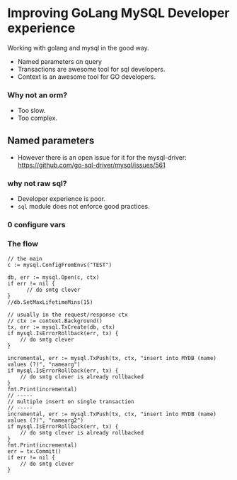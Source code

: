 # Improving GoLang MySQL Developer experience

Working with golang and mysql in the good way.

- Named parameters on query 
- Transactions are awesome tool for sql developers.
- Context is an awesome tool for GO developers.

### Why not an orm?

- Too slow.
- Too complex.

## Named parameters 

- However there is an open issue for it for the mysql-driver: https://github.com/go-sql-driver/mysql/issues/561

### why not raw sql?

- Developer experience is poor.
- `sql` module does not enforce good practices.

### 0 configure vars 
    

    
### The flow

    // the main
    c := mysql.ConfigFromEnvs("TEST") 
    
    db, err := mysql.Open(c, ctx)
    if err != nil {
          // do smtg clever 
    }
    //db.SetMaxLifetimeMins(15)
  
    // usually in the request/response ctx 
    // ctx := context.Background()
    tx, err := mysql.TxCreate(db, ctx)
    if mysql.IsErrorRollback(err, tx) {
        // do smtg clever 
    }
   
    incremental, err := mysql.TxPush(tx, ctx, "insert into MYDB (name) values (?)", "namearg")
    if mysql.IsErrorRollback(err, tx) {
        // do smtg clever is already rollbacked
    }
    fmt.Print(incremental)
    // -----
    // multiple insert on single transaction
    // -----
    incremental, err := mysql.TxPush(tx, ctx, "insert into MYDB (name) values (?)", "namearg2")
    if mysql.IsErrorRollback(err, tx) {
        // do smtg clever is already rollbacked
    }
    fmt.Print(incremental)
    err = tx.Commit()
    if err != nil {
        // do smtg clever 
    }
  
  